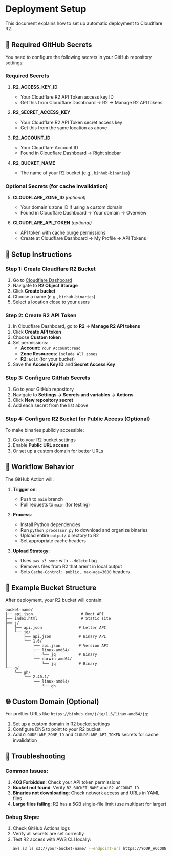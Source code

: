 # Deployment Setup

This document explains how to set up automatic deployment to Cloudflare R2.

## 🔧 Required GitHub Secrets

You need to configure the following secrets in your GitHub repository settings:

### Required Secrets

1. **R2_ACCESS_KEY_ID**
   - Your Cloudflare R2 API Token access key ID
   - Get this from Cloudflare Dashboard → R2 → Manage R2 API tokens

2. **R2_SECRET_ACCESS_KEY**
   - Your Cloudflare R2 API Token secret access key
   - Get this from the same location as above

3. **R2_ACCOUNT_ID**
   - Your Cloudflare Account ID
   - Found in Cloudflare Dashboard → Right sidebar

4. **R2_BUCKET_NAME**
   - The name of your R2 bucket (e.g., `binhub-binaries`)

### Optional Secrets (for cache invalidation)

5. **CLOUDFLARE_ZONE_ID** _(optional)_
   - Your domain's zone ID if using a custom domain
   - Found in Cloudflare Dashboard → Your domain → Overview

6. **CLOUDFLARE_API_TOKEN** _(optional)_
   - API token with cache purge permissions
   - Create at Cloudflare Dashboard → My Profile → API Tokens

## 🚀 Setup Instructions

### Step 1: Create Cloudflare R2 Bucket

1. Go to [Cloudflare Dashboard](https://dash.cloudflare.com)
2. Navigate to **R2 Object Storage**
3. Click **Create bucket**
4. Choose a name (e.g., `binhub-binaries`)
5. Select a location close to your users

### Step 2: Create R2 API Token

1. In Cloudflare Dashboard, go to **R2 → Manage R2 API tokens**
2. Click **Create API token**
3. Choose **Custom token**
4. Set permissions:
   - **Account**: `Your Account:read`
   - **Zone Resources**: `Include All zones`
   - **R2**: `Edit` (for your bucket)
5. Save the **Access Key ID** and **Secret Access Key**

### Step 3: Configure GitHub Secrets

1. Go to your GitHub repository
2. Navigate to **Settings → Secrets and variables → Actions**
3. Click **New repository secret**
4. Add each secret from the list above

### Step 4: Configure R2 Bucket for Public Access (Optional)

To make binaries publicly accessible:

1. Go to your R2 bucket settings
2. Enable **Public URL access** 
3. Or set up a custom domain for better URLs

## 🔄 Workflow Behavior

The GitHub Action will:

1. **Trigger on**: 
   - Push to `main` branch
   - Pull requests to `main` (for testing)

2. **Process**:
   - Install Python dependencies
   - Run `python processor.py` to download and organize binaries
   - Upload entire `output/` directory to R2
   - Set appropriate cache headers

3. **Upload Strategy**:
   - Uses `aws s3 sync` with `--delete` flag
   - Removes files from R2 that aren't in local output
   - Sets `Cache-Control: public, max-age=3600` headers

## 📝 Example Bucket Structure

After deployment, your R2 bucket will contain:

```
bucket-name/
├── api.json                     # Root API
├── index.html                   # Static site
├── j/
│   ├── api.json                # Letter API
│   └── jq/
│       ├── api.json            # Binary API
│       └── 1.6/
│           ├── api.json        # Version API
│           ├── linux-amd64/
│           │   └── jq          # Binary
│           └── darwin-amd64/
│               └── jq          # Binary
└── g/
    └── gh/
        └── 2.40.1/
            └── linux-amd64/
                └── gh
```

## 🌐 Custom Domain (Optional)

For prettier URLs like `https://binhub.dev/j/jq/1.6/linux-amd64/jq`:

1. Set up a custom domain in R2 bucket settings
2. Configure DNS to point to your R2 bucket
3. Add `CLOUDFLARE_ZONE_ID` and `CLOUDFLARE_API_TOKEN` secrets for cache invalidation

## 🐛 Troubleshooting

### Common Issues:

1. **403 Forbidden**: Check your API token permissions
2. **Bucket not found**: Verify `R2_BUCKET_NAME` and `R2_ACCOUNT_ID`
3. **Binaries not downloading**: Check network access and URLs in YAML files
4. **Large files failing**: R2 has a 5GB single-file limit (use multipart for larger)

### Debug Steps:

1. Check GitHub Actions logs
2. Verify all secrets are set correctly
3. Test R2 access with AWS CLI locally:
   ```bash
   aws s3 ls s3://your-bucket-name/ --endpoint-url https://YOUR_ACCOUNT_ID.r2.cloudflarestorage.com
   ```
